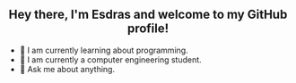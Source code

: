 
<h2 align = "center"> Hey there, I'm Esdras and welcome to my GitHub profile!</h2>

- 🌱 I am currently learning about programming.
- 🔭 I am currently a computer engineering student.
- 💬 Ask me about anything.

